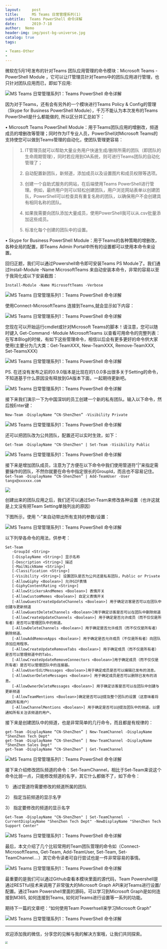 ```yaml
---
layout:     post
title:      MS Teams 日常管理系列(1)
subtitle:  Teams PowerShell 命令详解
date:       2019-7-18
author:  Nemo
header-img: img/post-bg-universe.jpg
catalog: true
tags:

- Teams-Other
- 
---
```




微软在5月1号发布的针对Teams 团队应用管理的命令模块：Microsoft Teams - PowerShell Module ，它可以让IT管理员针对Teams中的团队应用进行管理，也只针对团队应用而已，即如下应用:

![MS Teams 日常管理系列1：Teams PowerShell 命令详解](https://cdn.jsdelivr.net/gh/tangx007/tangx007.github.io/img/r11111c567e1df56b770ec7739c41a00c4acc7.png)

因为对于Teams，还有会有另外的一个模块进行Teams Policy & Config的管理（Skype for  Business PowerShell Module），千万不能认为本次发布的Teams PowerShell是什么都能做的,  所以区分并汇总如下：

•   Microsoft Teams PowerShell  Module：用于Teams团队应用的增删改，频道成员的增删改等管理；同时作为IT专业人员，PowerShell对Microsoft  Teams的支持使您可以做到Teams管理的自动化，使团队管理更容易：

> 1)  IT管理员就可以帮助大量业务用户快速生成/删除所需的团队（即团队的生命周期管理），同时若应用到OA系统，则可进行Teams团队的自动化管理了；
>
> 2)  自动配置新团队，新频道，添加成员以及设置图片和成员权限等选项。
>
> 3)  创建一个自助式服务的网站，在后端使用Teams PowerShell进行管理。例如，最终用户则可以轻松创建团队，用户浏览网站表单以创建团队，PowerShell可以检查具有重复名称的团队，以确保用户不会创建具有相同名称的团队。
>
> 4)  如果我需要向团队添加大量成员，使用PowerShell我可以从.csv批量添加这些成员。
>
> 5)  标准化每个创建的团队中的设置。

•   Skype for Business PowerShell Module：用于Teams的各种策略的增删改，各种全局的配置，即Teams Admin Portal中所有的设置都可以使用本命令来设置。

回归正题，我们可以通过Powershell命令即可安装Teams PS Module了。我们通过Install-Module -Name MicrosoftTeams 来自动安装本命令，非常的容易以至于我简化成以下安装截图：

```
Install-Module -Name MicrosoftTeams -Verbose
```

![MS Teams 日常管理系列1：Teams PowerShell 命令详解](https://cdn.jsdelivr.net/gh/tangx007/tangx007.github.io/img/r222221692e7560414d18886d1daaf46258171.png)

使用Connect-MicrosoftTeams 连接到Teams,就会显示如下内容：

![MS Teams 日常管理系列1：Teams PowerShell 命令详解](https://cdn.jsdelivr.net/gh/tangx007/tangx007.github.io/img/r333338d18fa487f15cff4b14b9d111b4ae5f8.png)

您现在可以开始运行cmdlet或针对Microsoft Teams的脚本！请注意，您可以随时键入 Get-Command -Module MicrosoftTeams 以查看可用命令的完整列表：
在写本Blog的时候，有如下这些管理命令，相信以后会有更多更好的命令供大家使用(主要分为几大类：Get-TeamXXX, New-TeamXXX, Remove-TeamXXX, Set-TeamsXXX)

![MS Teams 日常管理系列1：Teams PowerShell 命令详解](https://cdn.jsdelivr.net/gh/tangx007/tangx007.github.io/img/r444446a68c5467c6d2f96d1cfbf65a1018378.png)

PS. 在还没有发布之前的0.9.0版本是比现在的1.0.0多出很多关于Setting的命令，不知道基于什么原因没有释放到GA版本下面，一起期待更新吧。

![MS Teams 日常管理系列1：Teams PowerShell 命令详解](https://cdn.jsdelivr.net/gh/tangx007/tangx007.github.io/img/r55555b5304b836c292326acf24dd40a6701ad.png)

接下来我们演示一下为中国深圳的员工创建一个新的私有团队。输入以下命令，然后按Enter键：

```
New-Team -DisplayName “CN-ShenZhen” -Visibility Private
```

![MS Teams 日常管理系列1：Teams PowerShell 命令详解](https://cdn.jsdelivr.net/gh/tangx007/tangx007.github.io/img/r66666f79a228728b63cb13f769bf7650bd6b6.png)

还可以把团队改为公共团队，配置还可以实时生效，如下：

```
Get-Team -DisplayName "CN-ShenZhen" | Set-Team -Visibility Public
```

![MS Teams 日常管理系列1：Teams PowerShell 命令详解](https://cdn.jsdelivr.net/gh/tangx007/tangx007.github.io/img/r77777b185f76d617729317c515345bee0e2cb.png)

接下来是增加团队成员，注意为了方便在以下命令中我们使用管道符“|”来指定需要操作的团队，不然你就要在命令中指定很长的GroupId，而且也不容易记住。
`Get-Team -DisplayName “CN-ShenZhen” | Add-TeamUser -User tangx@xxxxxx.com`

![](https://cdn.jsdelivr.net/gh/tangx007/tangx007.github.io/img/329ca999dbde0750addd80ab1f8a2e3c.png)

创建出来的团队应用之后，我们还可以通过Set-Team来修改各种设置（也许这就是上文没有把Team Setting单独列出的原因）

下图所示，使用 “-”来自动带出所有支持的参数/设置：

![MS Teams 日常管理系列1：Teams PowerShell 命令详解](https://cdn.jsdelivr.net/gh/tangx007/tangx007.github.io/img/r999999a9b94dbeb64af5e931b1f34aa913b0e8.png)

以下列举各命令的用法，供参考：

```
Set-Team
   -GroupId <String>
   [-DisplayName <String>] 显示名称
   [-Description <String>] 描述
   [-MailNickName <String>] 
   [-Classification <String>]
   [-Visibility <String>] 设置团队是否为公共还是私有团队，Public or Private
   [-AllowGiphy <Boolean>] 允许GIF表情
   [-GiphyContentRating <String>]
   [-AllowStickersAndMemes <Boolean>] 表情开关
   [-AllowCustomMemes <Boolean>] 自定义表情开关
   [-AllowGuestCreateUpdateChannels <Boolean>] 用于确定访客是否可以在团队中创建与更新频道
   [-AllowGuestDeleteChannels <Boolean>]用于确定访客是否可以在团队中删除频道
   [-AllowCreateUpdateChannels <Boolean>] 用于确定是否允许成员（而不仅仅是所有者）是否可以管理团队中的频道。
   [-AllowDeleteChannels <Boolean>] 用于确定是否允许成员（而不仅仅是所有者）删除频道。
   [-AllowAddRemoveApps <Boolean>] 用于确定是否允许成员（不仅是所有者）向团队添加应用程序。
   [-AllowCreateUpdateRemoveTabs <Boolean>] 用于确定成员（而不仅是所有者）是否可以管理频道中的Tabs.
   [-AllowCreateUpdateRemoveConnectors <Boolean>]用于确定成员（而不仅仅是所有者）是否可以管理团队中的连接器。
   [-AllowUserEditMessages <Boolean>]用于确定成员是否可以编辑已发布的消息。
   [-AllowUserDeleteMessages <Boolean>] 用于确定成员是否可以删除已发布的消息。
   [-AllowOwnerDeleteMessages <Boolean>] 用于确定访客是否可以在团队中创建与更新频道
   [-AllowTeamMentions <Boolean>]确定是否可以@提及整个团队的设置（这意味着将通知所有用户）
   [-AllowChannelMentions <Boolean>] 用于确定是否可以@提及团队中的频道，以便通知所有关注该频道的用户。
```

接下来是创建团队中的频道，也是非常简单的几行命令，而且都是有规律的：

```
get-Team -DisplayName “CN-ShenZhen” | New-TeamChannel -DisplayName "ShenZhen Tech Dept"
get-Team -DisplayName “CN-ShenZhen” | New-TeamChannel -DisplayName "ShenZhen Sales Dept"
get-Team -DisplayName “CN-ShenZhen” | Get-TeamChannel
```

![MS Teams 日常管理系列1：Teams PowerShell 命令详解](https://cdn.jsdelivr.net/gh/tangx007/tangx007.github.io/img/r-10bd5f9115577f6d5f4272eeb315abd94b.png)

接下来介绍修改团队频道的命令：Set-TeamChannel，相比于Set-Team来说这个命令比弱一点，只能修改频道的名字，其它什么都做不了，如下命令：

1）  通过管道符需要修改的频道所属的团队

2）  指定当前频道的显示名字

3）  指定要修改的频道的显示名字

```
Get-Team -DisplayName "CN-ShenZhen" | Set-TeamChannel  -CurrentDisplayName "ShenZhen Tech Dept" -NewDisplayName "ShenZhen Tech  Support Center"
```

![MS Teams 日常管理系列1：Teams PowerShell 命令详解](https://cdn.jsdelivr.net/gh/tangx007/tangx007.github.io/img/r-11271e16824162f5d8f501ff8e565bd5ec.png)

最后，本文介绍了几个比较常用的Team团队管理的命令如（Connect-MicrosoftTeams, Get-Team, Add-TeamUser, Set-Team, Set-TeamChannel….）其它命令读者可自行尝试也是一件非常容易的事情。

![MS Teams 日常管理系列1：Teams PowerShell 命令详解](https://cdn.jsdelivr.net/gh/tangx007/tangx007.github.io/img/r-1230c6ea1a63fe18bee874e4530bb9ccdb.png)

最重要的是我们可以通过Github查看本模块里面的源代码，Team  Powershell是通过RESTful技术来调用了非常强大的Microsoft Graph API来对Teams进行设置/配置。通过Team  Powershell里面的源码，可以学习到Microsoft Graph是如何连接到M365, 如何连接到Teams,  如何对Teams进行设置等一系列的功能。

期待下一篇的文章吧：“如何使用Team Powerhsell来学习Microsoft Graph”

![MS Teams 日常管理系列1：Teams PowerShell 命令详解](https://cdn.jsdelivr.net/gh/tangx007/tangx007.github.io/img/r-135c991244421c507cd46227fcd97ae172.png)

------

欢迎添加我的微信，分享您的见解与我的解决方案哦，让我们共同探索。

<img src="https://cdn.jsdelivr.net/gh/tangx007/tangx007.github.io/img/nemo-qrcode.jpg" style="zoom:50%;" />